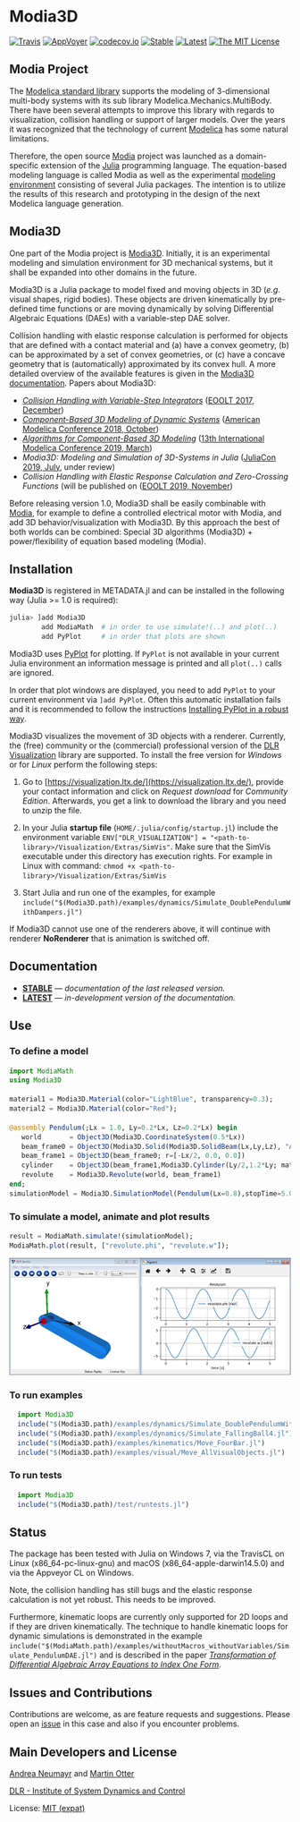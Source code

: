 # Modia3D

[![Travis](https://travis-ci.org/ModiaSim/Modia3D.jl.svg?branch=master)](https://travis-ci.org/ModiaSim/Modia3D.jl)
[![AppVoyer](https://ci.appveyor.com/api/projects/status/github/ModiaSim/Modia3D.jl?svg=true)](https://ci.appveyor.com/project/MartinOtter/modia3d-jl)
[![codecov.io](http://codecov.io/github/ModiaSim/Modia3D.jl/coverage.svg?branch=master)](http://codecov.io/github/ModiaSim/Modia3D.jl?branch=master)
[![Stable](https://img.shields.io/badge/docs-stable-blue.svg)](https://ModiaSim.github.io/Modia3D.jl/stable)
[![Latest](https://img.shields.io/badge/docs-latest-blue.svg)](https://ModiaSim.github.io/Modia3D.jl/latest)
[![The MIT License](https://img.shields.io/badge/license-MIT-brightgreen.svg?style=flat-square)](https://github.com/ModiaSim/Modia3D.jl/blob/master/LICENSE.md)


## Modia Project

The [Modelica standard library](https://github.com/modelica/ModelicaStandardLibrary) supports the modeling of 3-dimensional multi-body systems with its sub library Modelica.Mechanics.MultiBody. There have been several attempts to improve this library with regards to visualization, collision handling or support of larger models. Over the years it was recognized that the technology of current [Modelica](https://www.modelica.org) has some natural limitations.

Therefore, the open source [Modia](https://github.com/ModiaSim/Modia.jl) project was launched as a domain-specific extension of the  [Julia](https://julialang.org) programming language. The equation-based modeling language is called Modia as well as the experimental [modeling environment](https://github.com/ModiaSim) consisting of several Julia packages. The intention is to utilize the results of this research and prototyping in the design of the next Modelica language generation.


## Modia3D

One part of the Modia project is [Modia3D](https://github.com/ModiaSim/Modia3D.jl). Initially, it is an experimental modeling and simulation environment for 3D mechanical systems, but it shall be expanded into other domains in the future.

Modia3D is a Julia package to model fixed and moving objects in 3D (*e.g.* visual shapes, rigid bodies).
These objects are driven kinematically by pre-defined time functions or are moving dynamically by
solving Differential Algebraic Equations (DAEs)
with a variable-step DAE solver.

Collision handling with elastic response calculation is
performed for objects that are defined with a contact material and (a) have a convex geometry,
(b) can be approximated by a set of convex geometries, or (c) have a concave geometry
that is (automatically) approximated by its convex hull.
A more detailed overview of the available features is given in the
[Modia3D documentation](https://ModiaSim.github.io/Modia3D.jl/stable).
Papers about Modia3D:

- *[Collision Handling with Variable-Step Integrators](docs/resources/documentation/CollisionHandling_Neumayr_Otter_2017.pdf)* ([EOOLT 2017, December](http://www.eoolt.org/2017/))
- *[Component-Based 3D Modeling of Dynamic Systems](http://www.ep.liu.se/ecp/154/019/ecp18154019.pdf)* ([American Modelica Conference 2018, October](https://www.modelica.org/events/modelica2018Americas/index_html))
- *[Algorithms for Component-Based 3D Modeling](http://www.ep.liu.se/ecp/157/039/ecp19157039.pdf)* ([13th International Modelica Conference 2019, March](https://modelica.org/events/modelica2019))
- *Modia3D: Modeling and Simulation of 3D-Systems in Julia* ([JuliaCon 2019, July](https://juliacon.org/2019/), under review)
- *Collision Handling with Elastic Response Calculation and Zero-Crossing Functions* (will be published on ([EOOLT 2019, November](http://www.eoolt.org/2019/))

Before releasing version 1.0, Modia3D shall be
easily combinable with [Modia](https://github.com/ModiaSim/Modia.jl), for example to define a controlled
electrical motor with Modia, and add 3D behavior/visualization with Modia3D.
By this approach the best of both worlds can be combined:
Special 3D algorithms (Modia3D) + power/flexibility of equation based modeling (Modia).





## Installation

**Modia3D** is registered in METADATA.jl and can be installed in the following way (Julia >= 1.0 is required):

```julia
julia> ]add Modia3D
        add ModiaMath  # in order to use simulate!(..) and plot(..)
        add PyPlot     # in order that plots are shown
```

Modia3D uses [PyPlot](https://github.com/JuliaPy/PyPlot.jl) for plotting.
If `PyPlot` is not available in your current Julia environment
an information message is printed and all `plot(..)` calls are ignored.

In order that plot windows are displayed, you need to add `PyPlot` to your current environment
via `]add PyPlot`. Often this automatic installation fails and it is recommended to follow
the instructions
[Installing PyPlot in a robust way](https://github.com/ModiaSim/ModiaMath.jl/wiki/Installing-PyPlot-in-a-robust-way).

Modia3D visualizes the movement of 3D objects with a renderer.
Currently, the (free) community or the (commercial) professional version of the
[DLR Visualization](http://www.systemcontrolinnovationlab.de/the-dlr-visualization-library/) library
are supported. To install the free version for *Windows* or for *Linux* perform the following steps:

1. Go to [https://visualization.ltx.de/](https://visualization.ltx.de/),
   provide your contact information and click on *Request download* for *Community Edition*.
   Afterwards, you get a link to download the library and you need to unzip the file.

2. In your Julia **startup file** (`HOME/.julia/config/startup.jl`) include the environment variable
   `ENV["DLR_VISUALIZATION"] = "<path-to-library>/Visualization/Extras/SimVis"`.
   Make sure that the SimVis executable under this directory has execution rights.
   For example in Linux with command:
   `chmod +x <path-to-library>/Visualization/Extras/SimVis`

3. Start Julia and run one of the examples, for example
   `include("$(Modia3D.path)/examples/dynamics/Simulate_DoublePendulumWithDampers.jl")`

If Modia3D cannot use one of the renderers above, it will continue with renderer **NoRenderer**
that is animation is switched off.


## Documentation

- [**STABLE**](https://ModiaSim.github.io/Modia3D.jl/stable) &mdash; *documentation of the last released version.*
- [**LATEST**](https://ModiaSim.github.io/Modia3D.jl/latest) &mdash; *in-development version of the documentation.*


## Use

### To define a model
```julia
import ModiaMath
using Modia3D

material1 = Modia3D.Material(color="LightBlue", transparency=0.3);
material2 = Modia3D.Material(color="Red");

@assembly Pendulum(;Lx = 1.0, Ly=0.2*Lx, Lz=0.2*Lx) begin
   world       = Object3D(Modia3D.CoordinateSystem(0.5*Lx))
   beam_frame0 = Object3D(Modia3D.Solid(Modia3D.SolidBeam(Lx,Ly,Lz), "Aluminium", material1))
   beam_frame1 = Object3D(beam_frame0; r=[-Lx/2, 0.0, 0.0])
   cylinder    = Object3D(beam_frame1,Modia3D.Cylinder(Ly/2,1.2*Ly; material=material2))
   revolute    = Modia3D.Revolute(world, beam_frame1)
end;
simulationModel = Modia3D.SimulationModel(Pendulum(Lx=0.8),stopTime=5.0);
```


### To simulate a model, animate and plot results

```julia
result = ModiaMath.simulate!(simulationModel);
ModiaMath.plot(result, ["revolute.phi", "revolute.w"]);
```

![PendulumPlot](docs/resources/images/pendulum_readme.png)


### To run examples
```julia
  import Modia3D
  include("$(Modia3D.path)/examples/dynamics/Simulate_DoublePendulumWithDampers.jl")
  include("$(Modia3D.path)/examples/dynamics/Simulate_FallingBall4.jl")
  include("$(Modia3D.path)/examples/kinematics/Move_FourBar.jl")
  include("$(Modia3D.path)/examples/visual/Move_AllVisualObjects.jl")

```

### To run tests
```julia
  import Modia3D
  include("$(Modia3D.path)/test/runtests.jl")
```

## Status

The package has been tested with Julia on Windows 7,
via the TravisCL on Linux (x86_64-pc-linux-gnu) and macOS (x86_64-apple-darwin14.5.0)
and via the Appveyor CL on Windows.

Note, the collision handling has still bugs and the elastic response calculation is not
yet robust. This needs to be improved.

Furthermore, kinematic loops are currently only supported for 2D loops and if they are driven kinematically.
The technique to handle kinematic loops for dynamic simulations is demonstrated in the example
`include("$(ModiaMath.path)/examples/withoutMacros_withoutVariables/Simulate_PendulumDAE.jl")`
and is described in the paper *[Transformation of Differential Algebraic Array Equations to
Index One Form](http://www.ep.liu.se/ecp/132/064/ecp17132565.pdf)*.


## Issues and Contributions

Contributions are welcome, as are feature requests and suggestions.
Please open an [issue](https://github.com/Modia/Modia3D.jl/issues) in this case and also if you encounter problems.


## Main Developers and License
[Andrea Neumayr](mailto:andrea.neumayr@dlr.de) and [Martin Otter](https://rmc.dlr.de/sr/de/staff/martin.otter/)

[DLR - Institute of System Dynamics and Control](https://www.dlr.de/sr/en)

License: [MIT (expat)](LICENSE.md)
